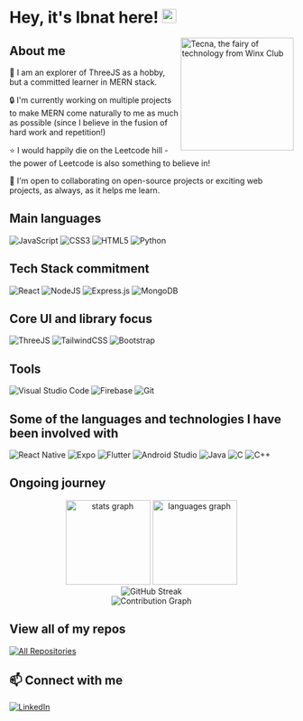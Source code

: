 # Hey, it's Ibnat here! <img src="https://media.tenor.com/gYiMFYc7yOkAAAAj/green-heart-green.gif" width="25" height="25">

<img align="right" alt="Tecna, the fairy of technology from Winx Club" width="200" src="https://64.media.tumblr.com/b6d67015c04b0ba638e5f0a176d86854/50c22d78dc35bea0-c2/s540x810/c92a6eff1c9c00cb6121f0a4451261076634f4df.gif">

## About me

🔭 I am an explorer of ThreeJS as a hobby, but a committed learner in MERN stack.

🔒 I'm currently working on multiple projects to make MERN come naturally to me as much as possible (since I believe in the fusion of hard work and repetition!)

⭐ I would happily die on the Leetcode hill - the power of Leetcode is also something to believe in!

🔗 I'm open to collaborating on open-source projects or exciting web projects, as always, as it helps me learn.

## Main languages

![JavaScript](https://img.shields.io/badge/javascript-%23323330.svg?style=for-the-badge&logo=javascript&logoColor=%23F7DF1E)
![CSS3](https://img.shields.io/badge/css3-%231572B6.svg?style=for-the-badge&logo=css3&logoColor=white)
![HTML5](https://img.shields.io/badge/html5-%23E34F26.svg?style=for-the-badge&logo=html5&logoColor=white)
![Python](https://img.shields.io/badge/python-3670A0?style=for-the-badge&logo=python&logoColor=ffdd54)

## Tech Stack commitment

![React](https://img.shields.io/badge/react-%2320232a.svg?style=for-the-badge&logo=react&logoColor=%2361DAFB)
![NodeJS](https://img.shields.io/badge/node.js-6DA55F?style=for-the-badge&logo=node.js&logoColor=white)
![Express.js](https://img.shields.io/badge/express.js-%23404d59.svg?style=for-the-badge&logo=express&logoColor=%2361DAFB)
![MongoDB](https://img.shields.io/badge/MongoDB-%234ea94b.svg?style=for-the-badge&logo=mongodb&logoColor=white)

## Core UI and library focus

![ThreeJS](https://img.shields.io/badge/threejs-black?style=for-the-badge&logo=three.js&logoColor=white)
![TailwindCSS](https://img.shields.io/badge/tailwindcss-%2338B2AC.svg?style=for-the-badge&logo=tailwind-css&logoColor=white)
![Bootstrap](https://img.shields.io/badge/bootstrap-%238511FA.svg?style=for-the-badge&logo=bootstrap&logoColor=white)

## Tools

![Visual Studio Code](https://img.shields.io/badge/Visual%20Studio%20Code-0078d7.svg?style=for-the-badge&logo=visual-studio-code&logoColor=white)
![Firebase](https://img.shields.io/badge/firebase-%23039BE5.svg?style=for-the-badge&logo=firebase)
![Git](https://img.shields.io/badge/git-%23F05033.svg?style=for-the-badge&logo=git&logoColor=white)

## Some of the languages and technologies I have been involved with

![React Native](https://img.shields.io/badge/react_native-%2320232a.svg?style=for-the-badge&logo=react&logoColor=%2361DAFB)
![Expo](https://img.shields.io/badge/expo-1C1E24?style=for-the-badge&logo=expo&logoColor=#D04A37)
![Flutter](https://img.shields.io/badge/Flutter-%2302569B.svg?style=for-the-badge&logo=Flutter&logoColor=white)
![Android Studio](https://img.shields.io/badge/Android%20Studio-3DDC84.svg?style=for-the-badge&logo=android-studio&logoColor=white)
![Java](https://img.shields.io/badge/java-%23ED8B00.svg?style=for-the-badge&logo=openjdk&logoColor=white)
![C](https://img.shields.io/badge/c-%2300599C.svg?style=for-the-badge&logo=c&logoColor=white)
![C++](https://img.shields.io/badge/c++-%2300599C.svg?style=for-the-badge&logo=c%2B%2B&logoColor=white)




## Ongoing journey

<div align="center">
  <img src="https://github-readme-stats.vercel.app/api?username=ibnatz&hide_title=false&hide_rank=false&show_icons=true&include_all_commits=true&count_private=true&disable_animations=false&theme=dracula&locale=en&hide_border=false" height="150" alt="stats graph"  />
  <img src="https://github-readme-stats.vercel.app/api/top-langs?username=ibnatz&locale=en&hide_title=false&layout=compact&card_width=320&langs_count=5&theme=dracula&hide_border=false" height="150" alt="languages graph"  />
</div>


<div align="center">
  <img src="https://github-readme-streak-stats.herokuapp.com/?user=ibnatz&theme=radical" alt="GitHub Streak" />
</div>


<div align="center">
  <img src="https://github-readme-activity-graph.vercel.app/graph?username=ibnatz&theme=react-dark&hide_border=true" alt="Contribution Graph" />
</div>


## View all of my repos

  <a href="https://github.com/ibnatz?tab=repositories">
    <img src="https://img.shields.io/badge/All%20Repos-100000?style=for-the-badge&logo=github&logoColor=white" alt="All Repositories" />
  </a>



## 📫 Connect with me

[![LinkedIn](https://img.shields.io/badge/LinkedIn-%230077B5.svg?style=for-the-badge&logo=linkedin&logoColor=white)](https://bd.linkedin.com/in/ibnat-zareen-8b79a7260)

